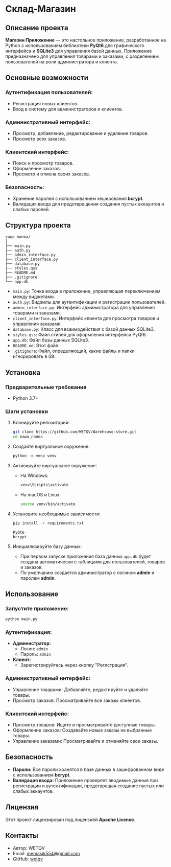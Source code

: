 # Склад-Магазин

## Описание проекта
**Магазин Приложение** — это настольное приложение, разработанное на Python с использованием библиотеки **PyQt6** для графического интерфейса и **SQLite3** для управления базой данных. Приложение предназначено для управления товарами и заказами, с разделением пользователей на роли администратора и клиента.

## Основные возможности

### Аутентификация пользователей:
- Регистрация новых клиентов.
- Вход в систему для администраторов и клиентов.

### Административный интерфейс:
- Просмотр, добавление, редактирование и удаление товаров.
- Просмотр всех заказов.

### Клиентский интерфейс:
- Поиск и просмотр товаров.
- Оформление заказов.
- Просмотр и отмена своих заказов.

### Безопасность:
- Хранение паролей с использованием хеширования **bcrypt**.
- Валидация ввода для предотвращения создания пустых аккаунтов и слабых паролей.

## Структура проекта

```
ваша_папка/
│
├── main.py
├── auth.py
├── admin_interface.py
├── client_interface.py
├── database.py
├── styles.qss
├── README.md
├── .gitignore
└── app.db
```

- `main.py`: Точка входа в приложение, управляющая переключением между виджетами.
- `auth.py`: Виджеты для аутентификации и регистрации пользователей.
- `admin_interface.py`: Интерфейс администратора для управления товарами и заказами.
- `client_interface.py`: Интерфейс клиента для просмотра товаров и управления заказами.
- `database.py`: Класс для взаимодействия с базой данных SQLite3.
- `styles.qss`: Файл стилей для оформления интерфейса PyQt6.
- `app.db`: Файл базы данных SQLite3.
- `README.md`: Этот файл.
- `.gitignore`: Файл, определяющий, какие файлы и папки игнорировать в Git.

## Установка

### Предварительные требования
- Python 3.7+

### Шаги установки

1. Клонируйте репозиторий:
    ```bash
    git clone https://github.com/WETQV/Warehouse-store.git
    cd ваша_папка
    ```

2. Создайте виртуальное окружение:
    ```bash
    python -m venv venv
    ```

3. Активируйте виртуальное окружение:
    - На Windows:
        ```bash
        venv\Scripts\activate
        ```
    - На macOS и Linux:
        ```bash
        source venv/bin/activate
        ```

4. Установите необходимые зависимости:
    ```bash
    pip install -r requirements.txt
    ```
    ```
    PyQt6
    bcrypt
    ```

5. Инициализируйте базу данных:
    - При первом запуске приложения база данных `app.db` будет создана автоматически с таблицами для пользователей, товаров и заказов. 
    - По умолчанию создается администратор с логином **admin** и паролем **admin**.

## Использование

### Запустите приложение:
```bash
python main.py
```

### Аутентификация:
- **Администратор:**
  - Логин: `admin`
  - Пароль: `admin`
- **Клиент:**
  - Зарегистрируйтесь через кнопку "Регистрация".

### Административный интерфейс:
- Управление товарами: Добавляйте, редактируйте и удаляйте товары.
- Просмотр заказов: Просматривайте все заказы клиентов.

### Клиентский интерфейс:
- Просмотр товаров: Ищите и просматривайте доступные товары.
- Оформление заказов: Создавайте новые заказы на выбранные товары.
- Управление заказами: Просматривайте и отменяйте свои заказы.

## Безопасность

- **Пароли:** Все пароли хранятся в базе данных в зашифрованном виде с использованием **bcrypt**.
- **Валидация ввода:** Приложение проверяет вводимые данные при регистрации и аутентификации, предотвращая создание пустых или слабых аккаунтов.

## Лицензия
Этот проект лицензирован под лицензией **Apache License**.

## Контакты
- Автор: WETQV
- Email: memasik554@gmail.com
- GitHub: [wetqv](https://github.com/wetqv)

